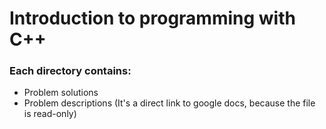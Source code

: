 # Introduction to programming with C++

### Each directory contains:
- Problem solutions
- Problem descriptions (It's a direct link to google docs, because the file is read-only)
